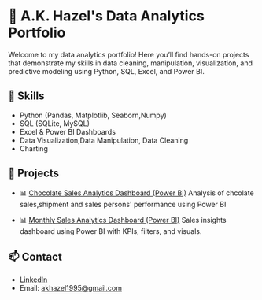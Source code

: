 # 👋 A.K. Hazel's Data Analytics Portfolio

Welcome to my data analytics portfolio! Here you’ll find hands-on projects that demonstrate my skills in data cleaning, manipulation, visualization, and predictive modeling using Python, SQL, Excel, and Power BI.

## 🔧 Skills
- Python (Pandas, Matplotlib, Seaborn,Numpy)
- SQL (SQLite, MySQL)
- Excel & Power BI Dashboards
- Data Visualization,Data Manipulation, Data Cleaning 
- Charting

## 📁 Projects
- 📊 [Chocolate Sales Analytics Dashboard (Power BI)](/PowerBI/SalesDashboard)
Analysis of chcolate sales,shipment and sales persons' performance using Power BI

- 📊 [Monthly Sales Analytics Dashboard (Power BI)](/PowerBI/SalesDashboard)
Sales insights dashboard using Power BI with KPIs, filters, and visuals.

## 📫 Contact
- [LinkedIn](https://www.linkedin.com/in/hazelarasu/)
- Email: akhazel1995@gmail.com
